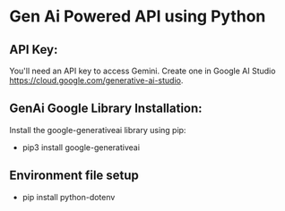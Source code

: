 # Gen Ai Powered API using Python

## API Key:  
You'll need an API key to access Gemini. 
Create one in Google AI Studio https://cloud.google.com/generative-ai-studio.

## GenAi Google Library Installation: 
Install the google-generativeai library using pip:

- pip3 install google-generativeai

## Environment file setup
- pip install python-dotenv